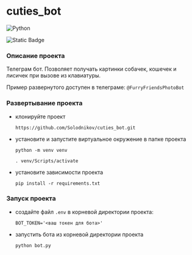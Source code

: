 # cuties_bot

![Python](https://img.shields.io/badge/python-3670A0?style=for-the-badge&logo=python&logoColor=ffdd54)

![Static Badge](https://img.shields.io/badge/aiogram-3.1.1.-greene)

### Описание проекта
Телеграм бот. Позволяет получать картинки собачек, кошечек и лисичек при вызове из клавиатуры.

Пример развернутого доступен в телеграме: 
`@FurryFriendsPhotoBot`


### Развертывание проекта

* клонируйте проект

   `https://github.com/Solodnikov/cuties_bot.git`

* установите и запустите виртуальное окружение в папке проекта

    `python -m venv venv`

    `. venv/Scripts/activate`

* установите зависимости проекта

    `pip install -r requirements.txt`

### Запуск проекта

* создайте файл `.env` в корневой директории проекта:
    
    ```
    BOT_TOKEN='<ваш токен для бота>'
    ```
* запустить бота из корневой директории проекта
    
    `python bot.py`